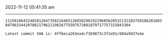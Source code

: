 2022-11-12 05:41:35 am

---

`111561664324028126473582164651268582981922968562053213228375818628160304796334420788217962119626775507573881879717757315843304`

`Latest commit SHA is: 4ff6eca263ea4cf3b9873c3f2e91c984a9927e4e `
